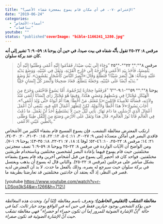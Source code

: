 ```yaml
---
title: "الإعتراض ٠٧٠، في أي مكان قام يسوع بمعجزة شفاء الأعمى؟"
date: "2019-06-24"
categories: 
  - "أسماء-الأشخاص"
  - "تناقضات"
youtube: ""
status: "published"coverImage: "bible-1166241_1280.jpg"
---
```


**مرقس ٨: ٢٢-٢٥ تقول بأنَّه شفاه في بيت صيدا، في حين أن يوحنا ٨: ٥٩- ٩: ٦ تشير إلى أنه كان عند بركة سلوان.**

> **مرقس** **٨****:** **٢٢****\-****٢٥** ”وَجَاءَ إِلَى بَيْتِ صَيْدَا، فَقَدَّمُوا إِلَيْهِ أَعْمَى وَطَلَبُوا إِلَيْهِ أَنْ يَلْمِسَهُ، فَأَخَذَ بِيَدِ الأَعْمَى وَأَخْرَجَهُ إِلَى خَارِجِ الْقَرْيَةِ، وَتَفَلَ فِي عَيْنَيْهِ، وَوَضَعَ يَدَيْهِ عَلَيْهِ وَسَأَلَهُ: هَلْ أَبْصَرَ شَيْئًا؟ فَتَطَلَّعَ وَقَالَ:«أُبْصِرُ النَّاسَ كَأَشْجَارٍ يَمْشُونَ». ثُمَّ وَضَعَ يَدَيْهِ أَيْضًا عَلَى عَيْنَيْهِ، وَجَعَلَهُ يَتَطَلَّعُ. فَعَادَ صَحِيحًا وَأَبْصَرَ كُلَّ إِنْسَانٍ جَلِيًّا.“
> 
> **يوحنا** **٨****:** **٥٩****\-****٩****:****١****\-****٦** ”فَرَفَعُوا حِجَارَةً لِيَرْجُمُوهُ. أَمَّا يَسُوعُ فَاخْتَفَى وَخَرَجَ مِنَ الْهَيْكَلِ مُجْتَازًا فِي وَسْطِهِمْ وَمَضَى هكَذَا. وَفِيمَا هُوَ مُجْتَازٌ رَأَى إِنْسَانًا أَعْمَى مُنْذُ وِلاَدَتِهِ، فَسَأَلَهُ تَلاَمِيذُهُ قَائِلِينَ:«يَا مُعَلِّمُ، مَنْ أَخْطَأَ: هذَا أَمْ أَبَوَاهُ حَتَّى وُلِدَ أَعْمَى؟». أَجَابَ يَسُوعُ:«لاَ هذَا أَخْطَأَ وَلاَأَبَوَاهُ، لكِنْ لِتَظْهَرَ أَعْمَالُ اللهِ فِيهِ. يَنْبَغِي أَنْ أَعْمَلَ أَعْمَالَ الَّذِي أَرْسَلَنِي مَا دَامَ نَهَارٌ. يَأْتِي لَيْلٌ حِينَ لاَ يَسْتَطِيعُ أَحَدٌ أَنْ يَعْمَلَ. مَا دُمْتُ فِي الْعَالَمِ فَأَنَا نُورُ الْعَالَمِ». قَالَ هذَا وَتَفَلَ عَلَى الأَرْضِ وَصَنَعَ مِنَ التُّفْلِ طِينًا وَطَلَى بِالطِّينِ عَيْنَيِ الأَعْمَى.“

ارتكب المعترض مغالطة التشعب. فإن يسوع المسيح قام بشفاء الكثير من الأشخاص فاقدي البصر في أماكن متعددّة (متى ٩: ٢٧-٣٠، ١١: ٤-٥، ١٢: ٢٢، ١٥: ٣٠-٣١، ٢٠: ٣٠-٣٤، ٢١: ١٤؛ مرقس ٨: ٢٢-٢٥، ١٠: ٤٦-٥٢؛ لوقا ٤: ١٨، ٧: ٢١-٢٢، ١٨: ٣٥-٤٣؛ يوحنا ٩: ١-٧). ومن الواضح أن الآيات الواردة في مرقس ٨: ٢٢-٢٥ ويوحنا ٨: ٥٩-٩: ٦ تصف معجزتين مختلفتين حيث قام يسوع فيهما بإعادة البصر لشخصين مختلفين وباستخدام طريقتين مختلفتين. فواحد كان قد أُحضِر إلى يسوع من قبل أشخاص آخرين وقد قام يسوع بشفاءه بشكل مباشر على مرحلتين (مرقس ٨: ٢٢-٢٥). والثاني قال له يسوع أن يذهب ويغتسل في بركة سلوان حيث سيرجع له بصره، وذلك بالفعل ما حدث. لا بد أن المعترض لديه قصر في النظر، إذ أنَّه يعتقد أن حادثتين مختلفتين قد تعارضتا بطريقة ما.

\[youtube https://www.youtube.com/watch?v=r-LDSoq3kS4&w=1266&h=712\]

* * *

_**مغالطة التشعّب (التقليص الخاطئ):** وتعرف باسم مغالطة (إمّا أو). وتحدث هذه المغالطة حين يؤكد الشخص بوجود خيارين فقط في حين أنه في الواقع يوجد خيار ثالث. كما في حالة ”إنَّ الإشارة الضوئية للمرور إما أن تكون حمراء أو خضراء“ فهي مغالطة تشعّب حيث أنّ الإشارة الضوئية قد تكون صفراء._

